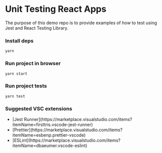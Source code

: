 # Unit Testing React Apps

The purpose of this demo repo is to provide examples of how to test using Jest and React Testing Library.

### Install deps

```
yarn
```

### Run project in browser

```
yarn start
```

### Run project tests

```
yarn test
```

### Suggested VSC extensions

<ul>
  <li>[Jest Runner](https://marketplace.visualstudio.com/items?itemName=firsttris.vscode-jest-runner)</li>
  <li>[Prettier](https://marketplace.visualstudio.com/items?itemName=esbenp.prettier-vscode)</li>
  <li>[ESLint](https://marketplace.visualstudio.com/items?itemName=dbaeumer.vscode-eslint)</li>
</ul>
